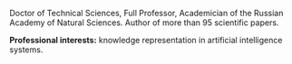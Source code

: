 Doctor of Technical Sciences, Full Professor, Academician of the Russian Academy of Natural Sciences. Author of more than 95 scientific papers.

**Professional interests:** knowledge representation in artificial intelligence systems.

